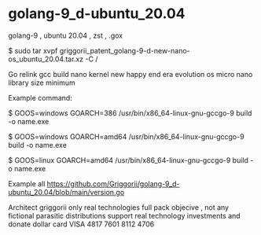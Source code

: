 # golang-9_d-ubuntu_20.04
golang-9 , ubuntu 20.04 , zst , .gox


$ sudo tar xvpf griggorii_patent_golang-9-d-new-nano-os_ubuntu_20.04.tar.xz -C /

Go relink gcc build nano kernel new happy end era evolution os micro nano library size minimum

Example command:

$ GOOS=windows GOARCH=386 /usr/bin/x86_64-linux-gnu-gccgo-9 build -o name.exe

$ GOOS=windows GOARCH=amd64 /usr/bin/x86_64-linux-gnu-gccgo-9 build -o name.exe

$ GOOS=linux GOARCH=amd64 /usr/bin/x86_64-linux-gnu-gccgo-9 build -o name.exe

Example all https://github.com/Griggorii/golang-9_d-ubuntu_20.04/blob/main/version.go

Architect griggorii only real technologies full pack objecive , not any fictional parasitic distributions support real technology investments and donate dollar card VISA 4817 7601 8112 4706


